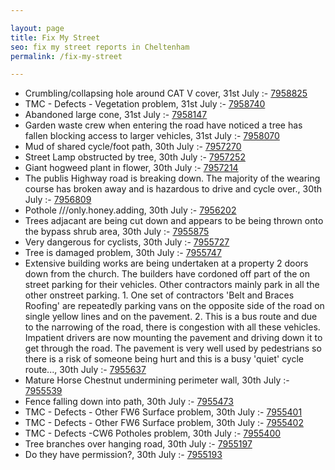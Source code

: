 ```yaml
---

layout: page
title: Fix My Street
seo: fix my street reports in Cheltenham
permalink: /fix-my-street

---
```


<!-- fix_marker starts -->

- Crumbling/collapsing hole around CAT V cover, 31st July :- [7958825](https://www.fixmystreet.com/report/7958825)
- TMC - Defects - Vegetation problem, 31st July :- [7958740](https://www.fixmystreet.com/report/7958740)
- Abandoned large cone, 31st July :- [7958147](https://www.fixmystreet.com/report/7958147)
- Garden waste crew when entering the road have noticed a tree has fallen blocking access to larger vehicles, 31st July :- [7958070](https://www.fixmystreet.com/report/7958070)
- Mud of shared cycle/foot path, 30th July :- [7957270](https://www.fixmystreet.com/report/7957270)
- Street Lamp obstructed by tree, 30th July :- [7957252](https://www.fixmystreet.com/report/7957252)
- Giant hogweed plant in flower, 30th July :- [7957214](https://www.fixmystreet.com/report/7957214)
- The publis Highway road is breaking down. The majority of the wearing course has broken away and is hazardous to drive and cycle over., 30th July :- [7956809](https://www.fixmystreet.com/report/7956809)
- Pothole ///only.honey.adding, 30th July :- [7956202](https://www.fixmystreet.com/report/7956202)
- Trees adjacant are being cut down and appears to be being thrown onto the bypass shrub area, 30th July :- [7955875](https://www.fixmystreet.com/report/7955875)
- Very dangerous for cyclists, 30th July :- [7955727](https://www.fixmystreet.com/report/7955727)
- Tree is damaged problem, 30th July :- [7955747](https://www.fixmystreet.com/report/7955747)
- Extensive building works are being undertaken at a property 2 doors down from the church. The builders have cordoned off part of the on street parking for their vehicles. Other contractors mainly park in all the other onstreet parking. 1. One set of contractors 'Belt and Braces Roofing' are repeatedly parking vans on the opposite side of the road on single yellow lines and on the pavement. 2. This is a bus route and due to the narrowing of the road, there is congestion with all these vehicles. Impatient drivers are now mounting the pavement and driving down it to get through the road. The pavement is very well used by pedestrians so there is a risk of someone being hurt and this is a busy 'quiet' cycle route..., 30th July :- [7955637](https://www.fixmystreet.com/report/7955637)
- Mature Horse Chestnut undermining perimeter wall, 30th July :- [7955539](https://www.fixmystreet.com/report/7955539)
- Fence falling down into path, 30th July :- [7955473](https://www.fixmystreet.com/report/7955473)
- TMC - Defects - Other FW6  Surface problem, 30th July :- [7955401](https://www.fixmystreet.com/report/7955401)
- TMC - Defects - Other FW6  Surface problem, 30th July :- [7955402](https://www.fixmystreet.com/report/7955402)
- TMC - Defects -CW6 Potholes  problem, 30th July :- [7955400](https://www.fixmystreet.com/report/7955400)
- Tree branches over hanging road, 30th July :- [7955197](https://www.fixmystreet.com/report/7955197)
- Do they have permission?, 30th July :- [7955193](https://www.fixmystreet.com/report/7955193)

<!-- fix_marker ends -->